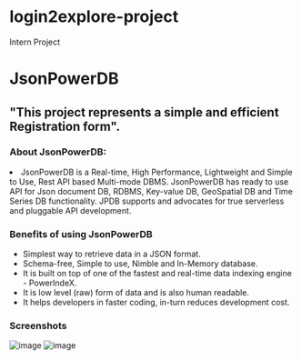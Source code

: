 # login2explore-project
Intern Project 

<h1>JsonPowerDB</h1>

<h2>"This project represents a simple and efficient Registration form".</h2>

<h3>About JsonPowerDB:</h3>

<li>JsonPowerDB is a Real-time, High Performance, Lightweight and Simple to Use, Rest API based Multi-mode DBMS. JsonPowerDB has ready to use API for Json document DB, RDBMS, Key-value DB, GeoSpatial DB and Time Series DB functionality. JPDB supports and advocates for true serverless and pluggable API development.</li>

<h3>Benefits of using JsonPowerDB</h3>

<ul>
  <li>Simplest way to retrieve data in a JSON format.</li>
<li>Schema-free, Simple to use, Nimble and In-Memory database.</li>
<li>It is built on top of one of the fastest and real-time data indexing engine - PowerIndeX.</li>
<li>It is low level (raw) form of data and is also human readable.</li>
<li>It helps developers in faster coding, in-turn reduces development cost.</li>
  </ul>
  
  <h3>Screenshots</h3>
  
  ![image](https://user-images.githubusercontent.com/79407981/119513830-2fd07e80-bd92-11eb-8f1e-751a74abbb61.png)
  ![image](https://user-images.githubusercontent.com/79407981/119514021-55f61e80-bd92-11eb-8f40-922d6f912062.png)


